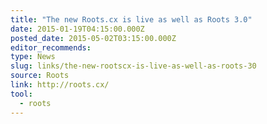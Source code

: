 ```yaml
---
title: "The new Roots.cx is live as well as Roots 3.0"
date: 2015-01-19T04:15:00.000Z
posted_date: 2015-05-02T03:15:00.000Z
editor_recommends:
type: News
slug: links/the-new-rootscx-is-live-as-well-as-roots-30
source: Roots
link: http://roots.cx/
tool:
  - roots
---
```





